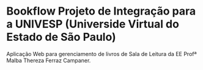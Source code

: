 # Bookflow Projeto de Integração para a UNIVESP (Universide Virtual do Estado de São Paulo)
Aplicação Web para gerenciamento de livros de Sala de Leitura da EE Profª Malba Thereza Ferraz Campaner.
